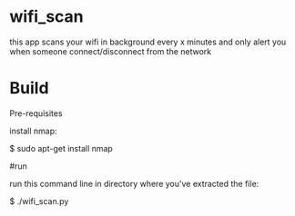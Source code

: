 # wifi_scan
this app scans your wifi in background every x minutes and only alert you when someone connect/disconnect from the network 

# Build
Pre-requisites

install nmap: 

$ sudo apt-get install nmap

#run

run this command line in directory where you've extracted the file:

$ ./wifi_scan.py

